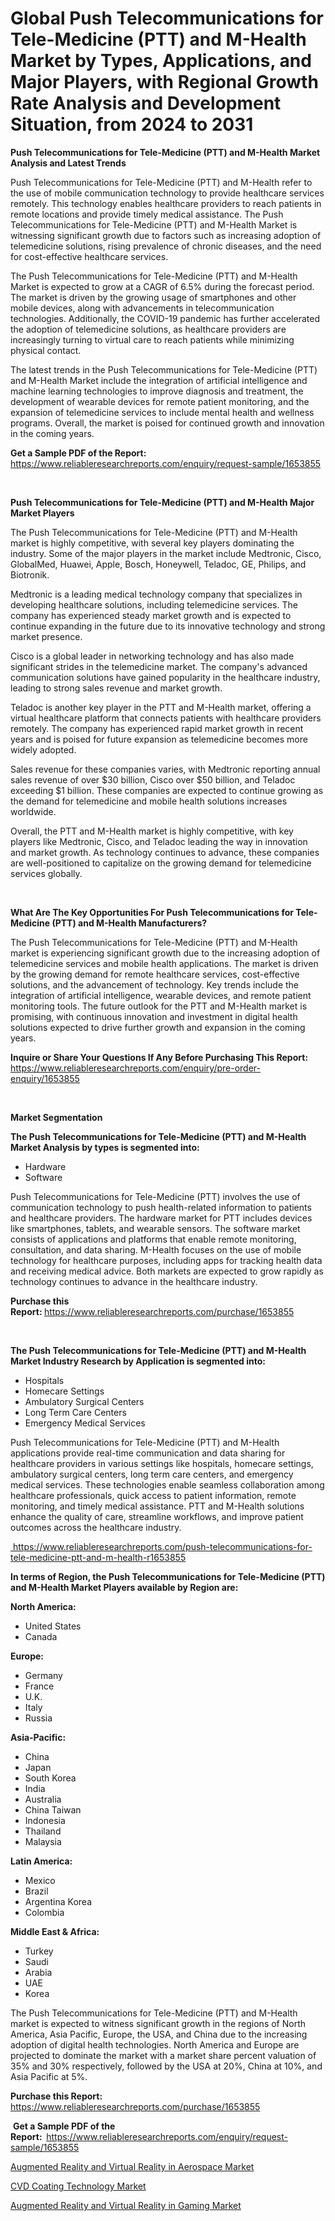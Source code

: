 <p><h1>Global Push Telecommunications for Tele-Medicine (PTT) and M-Health Market by Types, Applications, and Major Players, with Regional Growth Rate Analysis and Development Situation, from 2024 to 2031</h1></p><p><strong>Push Telecommunications for Tele-Medicine (PTT) and M-Health Market Analysis and Latest Trends</strong></p>
<p><p>Push Telecommunications for Tele-Medicine (PTT) and M-Health refer to the use of mobile communication technology to provide healthcare services remotely. This technology enables healthcare providers to reach patients in remote locations and provide timely medical assistance. The Push Telecommunications for Tele-Medicine (PTT) and M-Health Market is witnessing significant growth due to factors such as increasing adoption of telemedicine solutions, rising prevalence of chronic diseases, and the need for cost-effective healthcare services.</p><p>The Push Telecommunications for Tele-Medicine (PTT) and M-Health Market is expected to grow at a CAGR of 6.5% during the forecast period. The market is driven by the growing usage of smartphones and other mobile devices, along with advancements in telecommunication technologies. Additionally, the COVID-19 pandemic has further accelerated the adoption of telemedicine solutions, as healthcare providers are increasingly turning to virtual care to reach patients while minimizing physical contact.</p><p>The latest trends in the Push Telecommunications for Tele-Medicine (PTT) and M-Health Market include the integration of artificial intelligence and machine learning technologies to improve diagnosis and treatment, the development of wearable devices for remote patient monitoring, and the expansion of telemedicine services to include mental health and wellness programs. Overall, the market is poised for continued growth and innovation in the coming years.</p></p>
<p><strong>Get a Sample PDF of the Report:&nbsp;</strong> <a href="https://www.reliableresearchreports.com/enquiry/request-sample/1653855">https://www.reliableresearchreports.com/enquiry/request-sample/1653855</a></p>
<p>&nbsp;</p>
<p><strong>Push Telecommunications for Tele-Medicine (PTT) and M-Health Major Market Players</strong></p>
<p><p>The Push Telecommunications for Tele-Medicine (PTT) and M-Health market is highly competitive, with several key players dominating the industry. Some of the major players in the market include Medtronic, Cisco, GlobalMed, Huawei, Apple, Bosch, Honeywell, Teladoc, GE, Philips, and Biotronik.</p><p>Medtronic is a leading medical technology company that specializes in developing healthcare solutions, including telemedicine services. The company has experienced steady market growth and is expected to continue expanding in the future due to its innovative technology and strong market presence.</p><p>Cisco is a global leader in networking technology and has also made significant strides in the telemedicine market. The company's advanced communication solutions have gained popularity in the healthcare industry, leading to strong sales revenue and market growth.</p><p>Teladoc is another key player in the PTT and M-Health market, offering a virtual healthcare platform that connects patients with healthcare providers remotely. The company has experienced rapid market growth in recent years and is poised for future expansion as telemedicine becomes more widely adopted.</p><p>Sales revenue for these companies varies, with Medtronic reporting annual sales revenue of over $30 billion, Cisco over $50 billion, and Teladoc exceeding $1 billion. These companies are expected to continue growing as the demand for telemedicine and mobile health solutions increases worldwide.</p><p>Overall, the PTT and M-Health market is highly competitive, with key players like Medtronic, Cisco, and Teladoc leading the way in innovation and market growth. As technology continues to advance, these companies are well-positioned to capitalize on the growing demand for telemedicine services globally.</p></p>
<p>&nbsp;</p>
<p><strong>What Are The Key Opportunities For Push Telecommunications for Tele-Medicine (PTT) and M-Health Manufacturers?</strong></p>
<p><p>The Push Telecommunications for Tele-Medicine (PTT) and M-Health market is experiencing significant growth due to the increasing adoption of telemedicine services and mobile health applications. The market is driven by the growing demand for remote healthcare services, cost-effective solutions, and the advancement of technology. Key trends include the integration of artificial intelligence, wearable devices, and remote patient monitoring tools. The future outlook for the PTT and M-Health market is promising, with continuous innovation and investment in digital health solutions expected to drive further growth and expansion in the coming years.</p></p>
<p><strong>Inquire or Share Your Questions If Any Before Purchasing This Report:</strong> <a href="https://www.reliableresearchreports.com/enquiry/pre-order-enquiry/1653855">https://www.reliableresearchreports.com/enquiry/pre-order-enquiry/1653855</a></p>
<p>&nbsp;</p>
<p><strong>Market Segmentation</strong></p>
<p><strong>The Push Telecommunications for Tele-Medicine (PTT) and M-Health Market Analysis by types is segmented into:</strong></p>
<p><ul><li>Hardware</li><li>Software</li></ul></p>
<p><p>Push Telecommunications for Tele-Medicine (PTT) involves the use of communication technology to push health-related information to patients and healthcare providers. The hardware market for PTT includes devices like smartphones, tablets, and wearable sensors. The software market consists of applications and platforms that enable remote monitoring, consultation, and data sharing. M-Health focuses on the use of mobile technology for healthcare purposes, including apps for tracking health data and receiving medical advice. Both markets are expected to grow rapidly as technology continues to advance in the healthcare industry.</p></p>
<p><strong>Purchase this Report:&nbsp;</strong><a href="https://www.reliableresearchreports.com/purchase/1653855">https://www.reliableresearchreports.com/purchase/1653855</a></p>
<p>&nbsp;</p>
<p><strong>The Push Telecommunications for Tele-Medicine (PTT) and M-Health Market Industry Research by Application is segmented into:</strong></p>
<p><ul><li>Hospitals</li><li>Homecare Settings</li><li>Ambulatory Surgical Centers</li><li>Long Term Care Centers</li><li>Emergency Medical Services</li></ul></p>
<p><p>Push Telecommunications for Tele-Medicine (PTT) and M-Health applications provide real-time communication and data sharing for healthcare providers in various settings like hospitals, homecare settings, ambulatory surgical centers, long term care centers, and emergency medical services. These technologies enable seamless collaboration among healthcare professionals, quick access to patient information, remote monitoring, and timely medical assistance. PTT and M-Health solutions enhance the quality of care, streamline workflows, and improve patient outcomes across the healthcare industry.</p></p>
<p><a href="https://www.reliableresearchreports.com/push-telecommunications-for-tele-medicine-ptt-and-m-health-r1653855">&nbsp;https://www.reliableresearchreports.com/push-telecommunications-for-tele-medicine-ptt-and-m-health-r1653855</a></p>
<p><strong>In terms of Region, the Push Telecommunications for Tele-Medicine (PTT) and M-Health Market Players available by Region are:</strong></p>
<p>
    <p> <strong> North America: </strong>
        <ul>
            <li>United States</li>
            <li>Canada</li>
        </ul>
        </p> 
    <p> <strong> Europe: </strong>
        <ul>
            <li>Germany</li>
            <li>France</li>
            <li>U.K.</li>
            <li>Italy</li>
            <li>Russia</li>
        </ul>
        </p> 
    <p> <strong> Asia-Pacific: </strong>
        <ul>
            <li>China</li>
            <li>Japan</li>
            <li>South Korea</li>
            <li>India</li>
            <li>Australia</li>
            <li>China Taiwan</li>
            <li>Indonesia</li>
            <li>Thailand</li>
            <li>Malaysia</li>
        </ul>
        </p> 
    <p> <strong> Latin America: </strong>
        <ul>
            <li>Mexico</li>
            <li>Brazil</li>
            <li>Argentina Korea</li>
            <li>Colombia</li>
        </ul>
        </p> 
    <p> <strong> Middle East & Africa: </strong>
        <ul>
            <li>Turkey</li>
            <li>Saudi</li>
            <li>Arabia</li>
            <li>UAE</li>
            <li>Korea</li>
        </ul>
    </p>
    </p>
<p><p>The Push Telecommunications for Tele-Medicine (PTT) and M-Health market is expected to witness significant growth in the regions of North America, Asia Pacific, Europe, the USA, and China due to the increasing adoption of digital health technologies. North America and Europe are projected to dominate the market with a market share percent valuation of 35% and 30% respectively, followed by the USA at 20%, China at 10%, and Asia Pacific at 5%.</p></p>
<p><strong>Purchase this Report: </strong><a href="https://www.reliableresearchreports.com/purchase/1653855">https://www.reliableresearchreports.com/purchase/1653855</a></p>
<p>&nbsp;<strong>Get a Sample PDF of the Report:&nbsp;&nbsp;</strong><a href="https://www.reliableresearchreports.com/enquiry/request-sample/1653855">https://www.reliableresearchreports.com/enquiry/request-sample/1653855</a></p>
<p><strong></strong></p>
<p><p><a href="https://github.com/kosella/Market-Research-Report-List-4/blob/main/augmented-reality-and-virtual-reality-in-aerospace-market.md">Augmented Reality and Virtual Reality in Aerospace Market</a></p><p><a href="https://github.com/nathandecarvalho/Market-Research-Report-List-4/blob/main/cvd-coating-technology-market.md">CVD Coating Technology Market</a></p><p><a href="https://github.com/kufem1/Market-Research-Report-List-3/blob/main/augmented-reality-and-virtual-reality-in-gaming-market.md">Augmented Reality and Virtual Reality in Gaming Market</a></p></p>